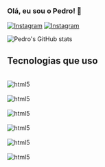 ### Olá, eu sou o Pedro! 🤝

[![Instagram](https://img.shields.io/badge/Instagram-E4405F?style=for-the-badge&logo=instagram&logoColor=white)](www.instagram.com/pdro_hnrique)
[![Instagram](https://img.shields.io/badge/Gmail-D14836?style=for-the-badge&logo=gmail&logoColor=white)](mailto:pedro.santos2@escolar.ifrn.edu.br)

![Pedro's GitHub stats](https://github-readme-stats.vercel.app/api?username=pdrohnrique&show_icons=true&theme=dark)

## Tecnologias que uso

<div style="display: inline_block"><br/>
<img align="center" alt="html5" src="https://img.shields.io/badge/C%23-239120?style=for-the-badge&logo=c-sharp&logoColor=white"/>
</div>
<div style="display: inline_block"><br/>
<img align="center" alt="html5" src="https://img.shields.io/badge/Inkscape-000000?style=for-the-badge&logo=Inkscape&logoColor=white"/>
</div>
<div style="display: inline_block"><br/>
<img align="center" alt="html5" src="https://img.shields.io/badge/Krita-203759?style=for-the-badge&logo=krita&logoColor=EEF37B"/>
</div>
<div style="display: inline_block"><br/>
<img align="center" alt="html5" src="https://img.shields.io/badge/gimp-5C5543?style=for-the-badge&logo=gimp&logoColor=white"/>
</div>
<div style="display: inline_block"><br/>
<img align="center" alt="html5" src="https://img.shields.io/badge/Unity-100000?style=for-the-badge&logo=unity&logoColor=white"/>
</div>
<div style="display: inline_block"><br/>
<img align="center" alt="html5" src="https://img.shields.io/badge/blender-%23F5792A.svg?style=for-the-badge&logo=blender&logoColor=white"/>
</div>
